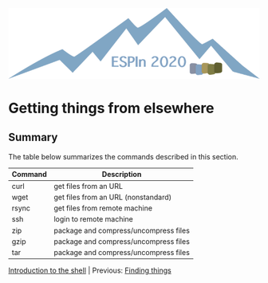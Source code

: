 ![ESPIn logo](../../media/ESPIn.png)

# Getting things from elsewhere


## Summary

The table below summarizes the commands described in this section.

| Command  | Description
| -------- | -----------
| curl     | get files from an URL
| wget     | get files from an URL (nonstandard)
| rsync    | get files from remote machine
| ssh      | login to remote machine
| zip      | package and compress/uncompress files
| gzip     | package and compress/uncompress files
| tar      | package and compress/uncompress files

[Introduction to the shell](./index.md) |
Previous: [Finding things](./finding-things.md)
